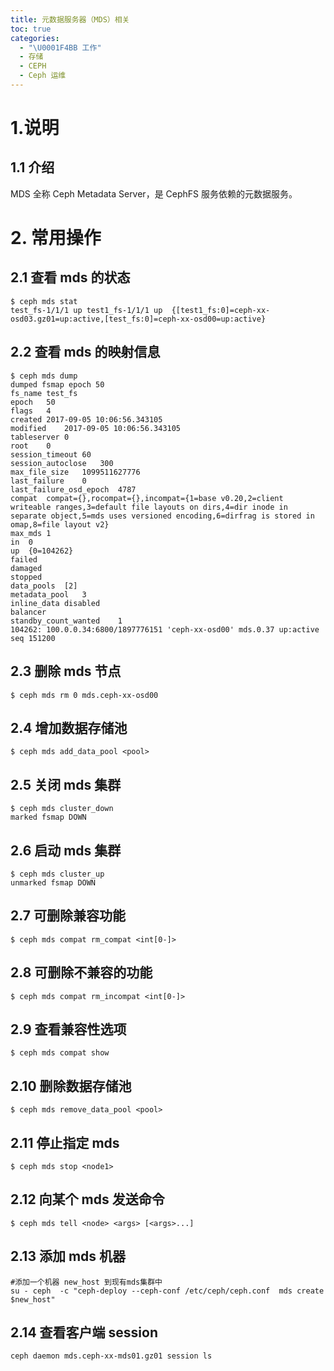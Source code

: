 ```yaml
---
title: 元数据服务器（MDS）相关
toc: true
categories:
  - "\U0001F4BB 工作"
  - 存储
  - CEPH
  - Ceph 运维
---
```

# 1.说明
## 1.1 介绍
MDS 全称 Ceph Metadata Server，是 CephFS 服务依赖的元数据服务。

# 2. 常用操作
## 2.1 查看 mds 的状态
```plain
$ ceph mds stat
test_fs-1/1/1 up test1_fs-1/1/1 up  {[test1_fs:0]=ceph-xx-osd03.gz01=up:active,[test_fs:0]=ceph-xx-osd00=up:active}
```

## 2.2 查看 mds 的映射信息
```plain
$ ceph mds dump
dumped fsmap epoch 50
fs_name	test_fs
epoch	50
flags	4
created	2017-09-05 10:06:56.343105
modified	2017-09-05 10:06:56.343105
tableserver	0
root	0
session_timeout	60
session_autoclose	300
max_file_size	1099511627776
last_failure	0
last_failure_osd_epoch	4787
compat	compat={},rocompat={},incompat={1=base v0.20,2=client writeable ranges,3=default file layouts on dirs,4=dir inode in separate object,5=mds uses versioned encoding,6=dirfrag is stored in omap,8=file layout v2}
max_mds	1
in	0
up	{0=104262}
failed
damaged
stopped
data_pools	[2]
metadata_pool	3
inline_data	disabled
balancer
standby_count_wanted	1
104262:	100.0.0.34:6800/1897776151 'ceph-xx-osd00' mds.0.37 up:active seq 151200
```

## 2.3 删除 mds 节点
```plain
$ ceph mds rm 0 mds.ceph-xx-osd00
```

## 2.4 增加数据存储池
```plain
$ ceph mds add_data_pool <pool>
```

## 2.5 关闭 mds 集群
```plain
$ ceph mds cluster_down
marked fsmap DOWN
```

## 2.6 启动 mds 集群
```plain
$ ceph mds cluster_up
unmarked fsmap DOWN
```

## 2.7  可删除兼容功能
```plain
$ ceph mds compat rm_compat <int[0-]>
```

## 2.8 可删除不兼容的功能
```plain
$ ceph mds compat rm_incompat <int[0-]>
```

## 2.9 查看兼容性选项
```plain
$ ceph mds compat show
```

## 2.10 删除数据存储池
```plain
$ ceph mds remove_data_pool <pool>
```

## 2.11 停止指定 mds
```plain
$ ceph mds stop <node1>
```

## 2.12 向某个 mds 发送命令
```plain
$ ceph mds tell <node> <args> [<args>...]
```

 

## 2.13 添加 mds 机器
```plain
#添加一个机器 new_host 到现有mds集群中 
su - ceph  -c "ceph-deploy --ceph-conf /etc/ceph/ceph.conf  mds create $new_host"
```

## 2.14 查看客户端 session
```plain
ceph daemon mds.ceph-xx-mds01.gz01 session ls
```
